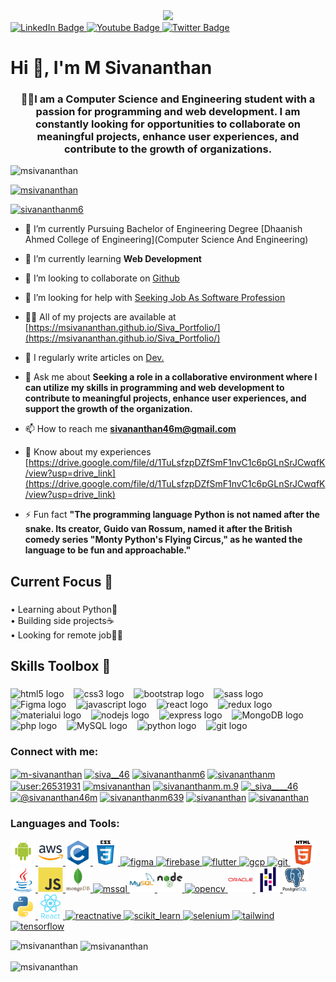<div id="header" align="center">
  <img src="https://media.giphy.com/media/M9gbBd9nbDrOTu1Mqx/giphy.gif" width="100"/>
</div>
<div id="badges">
  <a href="your-linkedin-URL">
    <img src="https://img.shields.io/badge/LinkedIn-blue?style=for-the-badge&logo=linkedin&logoColor=white" alt="LinkedIn Badge"/>
  </a>
  <a href="your-youtube-URL">
    <img src="https://img.shields.io/badge/YouTube-red?style=for-the-badge&logo=youtube&logoColor=white" alt="Youtube Badge"/>
  </a>
  <a href="your-twitter-URL">
    <img src="https://img.shields.io/badge/Twitter-blue?style=for-the-badge&logo=twitter&logoColor=white" alt="Twitter Badge"/>
  </a>
</div>
<h1>Hi 👋, I'm M Sivananthan</h1>
<h3 align="center">👨‍💻I am a Computer Science and Engineering student with a passion for programming and web development. I am constantly looking for opportunities to collaborate on meaningful projects, enhance user experiences, and contribute to the growth of organizations.</h3>

<p align="left"> <img src="https://komarev.com/ghpvc/?username=msivananthan&label=Profile%20views&color=0e75b6&style=flat" alt="msivananthan" /> </p>

<p align="left"> <a href="https://github.com/ryo-ma/github-profile-trophy"><img src="https://github-profile-trophy.vercel.app/?username=msivananthan" alt="msivananthan" /></a> </p>

<p align="left"> <a href="https://twitter.com/sivananthanm6" target="blank"><img src="https://img.shields.io/twitter/follow/sivananthanm6?logo=twitter&style=for-the-badge" alt="sivananthanm6" /></a> </p>

- 🔭 I’m currently Pursuing Bachelor of Engineering Degree [Dhaanish Ahmed College of Engineering](Computer Science And Engineering)

- 🌱 I’m currently learning **Web Development**

- 👯 I’m looking to collaborate on [Github](https://msivananthan.github.io/Siva_Portfolio/)

- 🤝 I’m looking for help with [Seeking Job As Software Profession](https://msivananthan.github.io/Siva_Portfolio/)

- 👨‍💻 All of my projects are available at [https://msivananthan.github.io/Siva_Portfolio/](https://msivananthan.github.io/Siva_Portfolio/)

- 📝 I regularly write articles on [Dev.](Dev.)

- 💬 Ask me about **Seeking a role in a collaborative environment where I can utilize my skills in programming and web development to contribute to meaningful projects, enhance user experiences, and support the growth of the organization.**

- 📫 How to reach me **sivananthan46m@gmail.com**

- 📄 Know about my experiences [https://drive.google.com/file/d/1TuLsfzpDZfSmF1nvC1c6pGLnSrJCwqfK/view?usp=drive_link](https://drive.google.com/file/d/1TuLsfzpDZfSmF1nvC1c6pGLnSrJCwqfK/view?usp=drive_link)

- ⚡ Fun fact **"The programming language Python is not named after the snake. Its creator, Guido van Rossum, named it after the British comedy series "Monty Python's Flying Circus," as he wanted the language to be fun and approachable."**


<h2 align="left">Current Focus 📖</h2>

###

<p align="left">• Learning about Python🐍<br>• Building side projects☕<br>• Looking for remote job👨‍💻</p>

###
<h2 align="left">Skills Toolbox 🔨</h2>

###

<div align="left">
  <img src="https://cdn.jsdelivr.net/gh/devicons/devicon/icons/html5/html5-original.svg" height="36" alt="html5 logo"  />
  <img width="8" />
  <img src="https://cdn.jsdelivr.net/gh/devicons/devicon/icons/css3/css3-original.svg" height="36" alt="css3 logo"  />
  <img width="8" />
  <img src="https://skillicons.dev/icons?i=bootstrap" height="36" alt="bootstrap logo"  />
  <img width="8" />
  <img src="https://skillicons.dev/icons?i=sass" height="36" alt="sass logo"  />
  <img width="8" />
  <img src="https://skillicons.dev/icons?i=figma" height="36" alt="Figma logo"  />
  <img width="8" />
  <img src="https://skillicons.dev/icons?i=js" height="36" alt="javascript logo"  />
  <img width="8" />
  <img src="https://skillicons.dev/icons?i=react" height="36" alt="react logo"  />
  <img width="8" />
  <img src="https://skillicons.dev/icons?i=redux" height="36" alt="redux logo"  />
  <img width="8" />
  <img src="https://skillicons.dev/icons?i=materialui" height="36" alt="materialui logo"  />
  <img width="8" />
  <img src="https://skillicons.dev/icons?i=nodejs" height="36" alt="nodejs logo"  />
  <img width="8" />
  <img src="https://skillicons.dev/icons?i=express" height="36" alt="express logo"  />
  <img width="8" />
  <img src="https://skillicons.dev/icons?i=mongodb" height="36" alt="MongoDB logo"  />
  <img width="8" />
  <img src="https://skillicons.dev/icons?i=php" height="36" alt="php logo"  />
  <img width="8" />
  <img src="https://skillicons.dev/icons?i=mysql" height="36" alt="MySQL logo"  />
  <img width="8" />
  <img src="https://skillicons.dev/icons?i=py" height="36" alt="python logo"  />
  <img width="8" />
  <img src="https://skillicons.dev/icons?i=git" height="36" alt="git logo"  />
</div>


<h3 align="left">Connect with me:</h3>
<p align="left">
<a href="https://codepen.io/m-sivananthan" target="blank"><img align="center" src="https://raw.githubusercontent.com/rahuldkjain/github-profile-readme-generator/master/src/images/icons/Social/codepen.svg" alt="m-sivananthan" height="30" width="40" /></a>
<a href="https://dev.to/siva__46" target="blank"><img align="center" src="https://raw.githubusercontent.com/rahuldkjain/github-profile-readme-generator/master/src/images/icons/Social/devto.svg" alt="siva__46" height="30" width="40" /></a>
<a href="https://twitter.com/sivananthanm6" target="blank"><img align="center" src="https://raw.githubusercontent.com/rahuldkjain/github-profile-readme-generator/master/src/images/icons/Social/twitter.svg" alt="sivananthanm6" height="30" width="40" /></a>
<a href="https://linkedin.com/in/sivananthanm" target="blank"><img align="center" src="https://raw.githubusercontent.com/rahuldkjain/github-profile-readme-generator/master/src/images/icons/Social/linked-in-alt.svg" alt="sivananthanm" height="30" width="40" /></a>
<a href="https://stackoverflow.com/users/user:26531931" target="blank"><img align="center" src="https://raw.githubusercontent.com/rahuldkjain/github-profile-readme-generator/master/src/images/icons/Social/stack-overflow.svg" alt="user:26531931" height="30" width="40" /></a>
<a href="https://kaggle.com/msivananthan" target="blank"><img align="center" src="https://raw.githubusercontent.com/rahuldkjain/github-profile-readme-generator/master/src/images/icons/Social/kaggle.svg" alt="msivananthan" height="30" width="40" /></a>
<a href="https://fb.com/sivananthanm.m.9" target="blank"><img align="center" src="https://raw.githubusercontent.com/rahuldkjain/github-profile-readme-generator/master/src/images/icons/Social/facebook.svg" alt="sivananthanm.m.9" height="30" width="40" /></a>
<a href="https://instagram.com/_siva____46" target="blank"><img align="center" src="https://raw.githubusercontent.com/rahuldkjain/github-profile-readme-generator/master/src/images/icons/Social/instagram.svg" alt="_siva____46" height="30" width="40" /></a>
<a href="https://medium.com/@sivananthan46m" target="blank"><img align="center" src="https://raw.githubusercontent.com/rahuldkjain/github-profile-readme-generator/master/src/images/icons/Social/medium.svg" alt="@sivananthan46m" height="30" width="40" /></a>
<a href="https://www.youtube.com/c/sivananthanm639" target="blank"><img align="center" src="https://raw.githubusercontent.com/rahuldkjain/github-profile-readme-generator/master/src/images/icons/Social/youtube.svg" alt="sivananthanm639" height="30" width="40" /></a>
<a href="https://www.hackerrank.com/sivananthan" target="blank"><img align="center" src="https://raw.githubusercontent.com/rahuldkjain/github-profile-readme-generator/master/src/images/icons/Social/hackerrank.svg" alt="sivananthan" height="30" width="40" /></a>
<a href="https://www.leetcode.com/sivananthan" target="blank"><img align="center" src="https://raw.githubusercontent.com/rahuldkjain/github-profile-readme-generator/master/src/images/icons/Social/leet-code.svg" alt="sivananthan" height="30" width="40" /></a>
</p>

<h3 align="left">Languages and Tools:</h3>
<p align="left"> <a href="https://developer.android.com" target="_blank" rel="noreferrer"> <img src="https://raw.githubusercontent.com/devicons/devicon/master/icons/android/android-original-wordmark.svg" alt="android" width="40" height="40"/> </a> <a href="https://aws.amazon.com" target="_blank" rel="noreferrer"> <img src="https://raw.githubusercontent.com/devicons/devicon/master/icons/amazonwebservices/amazonwebservices-original-wordmark.svg" alt="aws" width="40" height="40"/> </a> <a href="https://www.cprogramming.com/" target="_blank" rel="noreferrer"> <img src="https://raw.githubusercontent.com/devicons/devicon/master/icons/c/c-original.svg" alt="c" width="40" height="40"/> </a> <a href="https://www.w3schools.com/css/" target="_blank" rel="noreferrer"> <img src="https://raw.githubusercontent.com/devicons/devicon/master/icons/css3/css3-original-wordmark.svg" alt="css3" width="40" height="40"/> </a> <a href="https://www.figma.com/" target="_blank" rel="noreferrer"> <img src="https://www.vectorlogo.zone/logos/figma/figma-icon.svg" alt="figma" width="40" height="40"/> </a> <a href="https://firebase.google.com/" target="_blank" rel="noreferrer"> <img src="https://www.vectorlogo.zone/logos/firebase/firebase-icon.svg" alt="firebase" width="40" height="40"/> </a> <a href="https://flutter.dev" target="_blank" rel="noreferrer"> <img src="https://www.vectorlogo.zone/logos/flutterio/flutterio-icon.svg" alt="flutter" width="40" height="40"/> </a> <a href="https://cloud.google.com" target="_blank" rel="noreferrer"> <img src="https://www.vectorlogo.zone/logos/google_cloud/google_cloud-icon.svg" alt="gcp" width="40" height="40"/> </a> <a href="https://git-scm.com/" target="_blank" rel="noreferrer"> <img src="https://www.vectorlogo.zone/logos/git-scm/git-scm-icon.svg" alt="git" width="40" height="40"/> </a> <a href="https://www.w3.org/html/" target="_blank" rel="noreferrer"> <img src="https://raw.githubusercontent.com/devicons/devicon/master/icons/html5/html5-original-wordmark.svg" alt="html5" width="40" height="40"/> </a> <a href="https://www.java.com" target="_blank" rel="noreferrer"> <img src="https://raw.githubusercontent.com/devicons/devicon/master/icons/java/java-original.svg" alt="java" width="40" height="40"/> </a> <a href="https://developer.mozilla.org/en-US/docs/Web/JavaScript" target="_blank" rel="noreferrer"> <img src="https://raw.githubusercontent.com/devicons/devicon/master/icons/javascript/javascript-original.svg" alt="javascript" width="40" height="40"/> </a> <a href="https://www.mongodb.com/" target="_blank" rel="noreferrer"> <img src="https://raw.githubusercontent.com/devicons/devicon/master/icons/mongodb/mongodb-original-wordmark.svg" alt="mongodb" width="40" height="40"/> </a> <a href="https://www.microsoft.com/en-us/sql-server" target="_blank" rel="noreferrer"> <img src="https://www.svgrepo.com/show/303229/microsoft-sql-server-logo.svg" alt="mssql" width="40" height="40"/> </a> <a href="https://www.mysql.com/" target="_blank" rel="noreferrer"> <img src="https://raw.githubusercontent.com/devicons/devicon/master/icons/mysql/mysql-original-wordmark.svg" alt="mysql" width="40" height="40"/> </a> <a href="https://nodejs.org" target="_blank" rel="noreferrer"> <img src="https://raw.githubusercontent.com/devicons/devicon/master/icons/nodejs/nodejs-original-wordmark.svg" alt="nodejs" width="40" height="40"/> </a> <a href="https://opencv.org/" target="_blank" rel="noreferrer"> <img src="https://www.vectorlogo.zone/logos/opencv/opencv-icon.svg" alt="opencv" width="40" height="40"/> </a> <a href="https://www.oracle.com/" target="_blank" rel="noreferrer"> <img src="https://raw.githubusercontent.com/devicons/devicon/master/icons/oracle/oracle-original.svg" alt="oracle" width="40" height="40"/> </a> <a href="https://pandas.pydata.org/" target="_blank" rel="noreferrer"> <img src="https://raw.githubusercontent.com/devicons/devicon/2ae2a900d2f041da66e950e4d48052658d850630/icons/pandas/pandas-original.svg" alt="pandas" width="40" height="40"/> </a> <a href="https://www.postgresql.org" target="_blank" rel="noreferrer"> <img src="https://raw.githubusercontent.com/devicons/devicon/master/icons/postgresql/postgresql-original-wordmark.svg" alt="postgresql" width="40" height="40"/> </a> <a href="https://www.python.org" target="_blank" rel="noreferrer"> <img src="https://raw.githubusercontent.com/devicons/devicon/master/icons/python/python-original.svg" alt="python" width="40" height="40"/> </a> <a href="https://reactjs.org/" target="_blank" rel="noreferrer"> <img src="https://raw.githubusercontent.com/devicons/devicon/master/icons/react/react-original-wordmark.svg" alt="react" width="40" height="40"/> </a> <a href="https://reactnative.dev/" target="_blank" rel="noreferrer"> <img src="https://reactnative.dev/img/header_logo.svg" alt="reactnative" width="40" height="40"/> </a> <a href="https://scikit-learn.org/" target="_blank" rel="noreferrer"> <img src="https://upload.wikimedia.org/wikipedia/commons/0/05/Scikit_learn_logo_small.svg" alt="scikit_learn" width="40" height="40"/> </a> <a href="https://www.selenium.dev" target="_blank" rel="noreferrer"> <img src="https://raw.githubusercontent.com/detain/svg-logos/780f25886640cef088af994181646db2f6b1a3f8/svg/selenium-logo.svg" alt="selenium" width="40" height="40"/> </a> <a href="https://tailwindcss.com/" target="_blank" rel="noreferrer"> <img src="https://www.vectorlogo.zone/logos/tailwindcss/tailwindcss-icon.svg" alt="tailwind" width="40" height="40"/> </a> <a href="https://www.tensorflow.org" target="_blank" rel="noreferrer"> <img src="https://www.vectorlogo.zone/logos/tensorflow/tensorflow-icon.svg" alt="tensorflow" width="40" height="40"/> </a> </p>

<p><img align="left" src="https://github-readme-stats.vercel.app/api/top-langs?username=msivananthan&show_icons=true&locale=en&layout=compact" alt="msivananthan" /></p>

<p>&nbsp;<img align="center" src="https://github-readme-stats.vercel.app/api?username=msivananthan&show_icons=true&locale=en" alt="msivananthan" /></p>

<p><img align="center" src="https://github-readme-streak-stats.herokuapp.com/?user=msivananthan&" alt="msivananthan" /></p>
